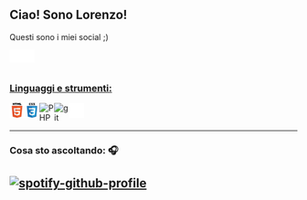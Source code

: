 
## Ciao! Sono Lorenzo!
Questi sono i miei social ;)

<a href="https://www.linkedin.com/in/lorenzo-ceglia-5a8b45137/" target="_blank"><img align="left" alt="Lorenzo Ceglia LinkedIn" width="22px" src="https://github.com/Aakarsh-B/trying-repos/blob/master/linkedin.svg" />
<a href="https://www.instagram.com/lorenzo.ceglia/" target="_blank"><img align="left" alt="Lorenzo Ceglia Instagram" width="22px" src="https://github.com/Aakarsh-B/trying-repos/blob/master/insta.svg" />
<br />
<br />

### Linguaggi e strumenti:


<a href="https://www.w3.org/html/" target="_blank"><img align="left" alt="HTML5" width="26px" src="https://raw.githubusercontent.com/github/explore/80688e429a7d4ef2fca1e82350fe8e3517d3494d/topics/html/html.png" /></a>
<a href="https://www.w3schools.com/css/" target="_blank"><img align="left" alt="CSS3" width="26px" src="https://raw.githubusercontent.com/github/explore/80688e429a7d4ef2fca1e82350fe8e3517d3494d/topics/css/css.png" /></a>
  
<a href="https://www.w3schools.com/php/" target="_blank"><img align="left" alt="PHP" width="26px" src="https://upload.wikimedia.org/wikipedia/commons/2/27/PHP-logo.svg" /></a>
<a href="https://git-scm.com/" target="_blank"> <img align="left" alt="git" width="26px" src="https://www.vectorlogo.zone/logos/git-scm/git-scm-icon.svg"/> </a>
<img align="left" alt="GitHub" width="26px" src="https://github.com/Aakarsh-B/trying-repos/blob/master/github.svg" />
<br />
<br />

---


### Cosa sto ascoltando: 🎧

[![spotify-github-profile](https://spotify-github-profile.vercel.app/api/view?uid=itsceglione2&cover_image=true&theme=novatorem&bar_color=dfd686&bar_color_cover=false)](https://github.com/kittinan/spotify-github-profile)
<br/>
---
